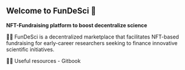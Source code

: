 ## Welcome to FunDeSci 👋


**NFT-Fundraising platform to boost decentralize science**

🙋‍♀️ FunDeSci is a decentralized marketplace that facilitates NFT-based fundraising for early-career researchers seeking to finance innovative scientific initiatives.

👩‍💻 Useful resources - Gitbook
